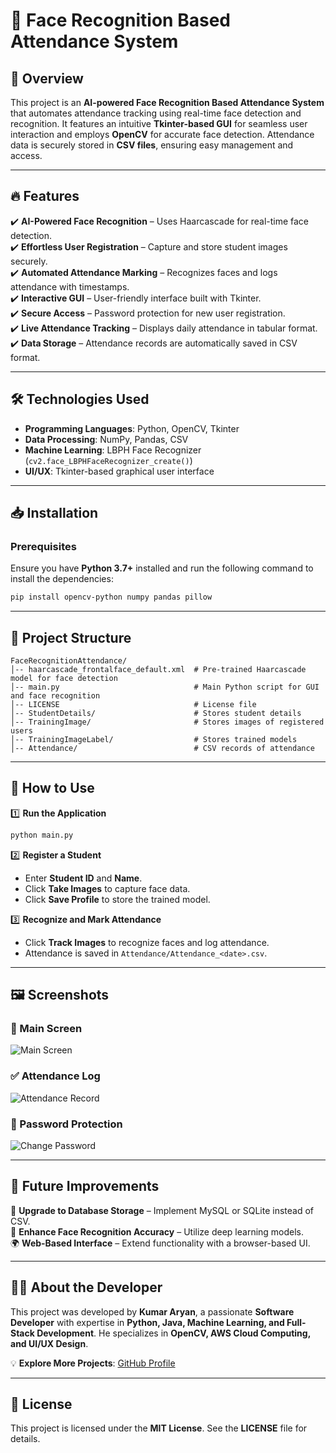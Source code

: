 # 🚀 Face Recognition Based Attendance System

## 🎯 Overview
This project is an **AI-powered Face Recognition Based Attendance System** that automates attendance tracking using real-time face detection and recognition. It features an intuitive **Tkinter-based GUI** for seamless user interaction and employs **OpenCV** for accurate face detection. Attendance data is securely stored in **CSV files**, ensuring easy management and access.

---

## 🔥 Features
✔️ **AI-Powered Face Recognition** – Uses Haarcascade for real-time face detection.  
✔️ **Effortless User Registration** – Capture and store student images securely.  
✔️ **Automated Attendance Marking** – Recognizes faces and logs attendance with timestamps.  
✔️ **Interactive GUI** – User-friendly interface built with Tkinter.  
✔️ **Secure Access** – Password protection for new user registration.  
✔️ **Live Attendance Tracking** – Displays daily attendance in tabular format.  
✔️ **Data Storage** – Attendance records are automatically saved in CSV format.

---

## 🛠️ Technologies Used
- **Programming Languages**: Python, OpenCV, Tkinter  
- **Data Processing**: NumPy, Pandas, CSV  
- **Machine Learning**: LBPH Face Recognizer (`cv2.face_LBPHFaceRecognizer_create()`)  
- **UI/UX**: Tkinter-based graphical user interface  

---

## 📥 Installation
### Prerequisites
Ensure you have **Python 3.7+** installed and run the following command to install the dependencies:

```sh
pip install opencv-python numpy pandas pillow
```

---

## 📂 Project Structure
```
FaceRecognitionAttendance/
│-- haarcascade_frontalface_default.xml  # Pre-trained Haarcascade model for face detection
│-- main.py                              # Main Python script for GUI and face recognition
│-- LICENSE                              # License file
│-- StudentDetails/                      # Stores student details
│-- TrainingImage/                       # Stores images of registered users
│-- TrainingImageLabel/                  # Stores trained models
│-- Attendance/                          # CSV records of attendance
```

---

## 🚀 How to Use
1️⃣ **Run the Application**
```sh
python main.py
```

2️⃣ **Register a Student**  
- Enter **Student ID** and **Name**.  
- Click **Take Images** to capture face data.  
- Click **Save Profile** to store the trained model.

3️⃣ **Recognize and Mark Attendance**  
- Click **Track Images** to recognize faces and log attendance.  
- Attendance is saved in `Attendance/Attendance_<date>.csv`.

---

## 🖼️ Screenshots
### 🎯 Main Screen
![Main Screen](https://user-images.githubusercontent.com/37211676/58502148-97ec2a00-81a3-11e9-963e-674b9c3e05dc.png)

### ✅ Attendance Log
![Attendance Record](https://user-images.githubusercontent.com/37211676/58502151-9884c080-81a3-11e9-9a90-fec29940ee5a.png)

### 🔐 Password Protection
![Change Password](https://user-images.githubusercontent.com/37211676/58502146-97539380-81a3-11e9-8536-0c68160ecc55.png)

---

## 🔮 Future Improvements
🚀 **Upgrade to Database Storage** – Implement MySQL or SQLite instead of CSV.  
🤖 **Enhance Face Recognition Accuracy** – Utilize deep learning models.  
🌍 **Web-Based Interface** – Extend functionality with a browser-based UI.

---

## 👨‍💻 About the Developer
This project was developed by **Kumar Aryan**, a passionate **Software Developer** with expertise in **Python, Java, Machine Learning, and Full-Stack Development**. He specializes in **OpenCV, AWS Cloud Computing, and UI/UX Design**.

💡 **Explore More Projects**: [GitHub Profile](https://github.com/Arax007?tab=repositories)

---

## 📜 License
This project is licensed under the **MIT License**. See the **LICENSE** file for details.


